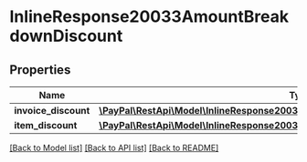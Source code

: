 # InlineResponse20033AmountBreakdownDiscount

## Properties
Name | Type | Description | Notes
------------ | ------------- | ------------- | -------------
**invoice_discount** | [**\PayPal\RestApi\Model\InlineResponse20033AmountBreakdownDiscountInvoiceDiscount**](InlineResponse20033AmountBreakdownDiscountInvoiceDiscount.md) |  | [optional] 
**item_discount** | [**\PayPal\RestApi\Model\InlineResponse20033AmountBreakdownDiscountItemDiscount**](InlineResponse20033AmountBreakdownDiscountItemDiscount.md) |  | [optional] 

[[Back to Model list]](../README.md#documentation-for-models) [[Back to API list]](../README.md#documentation-for-api-endpoints) [[Back to README]](../README.md)


